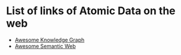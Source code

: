 # List of links of Atomic Data on the web

- [Awesome Knowledge Graph](https://github.com/totogo/awesome-knowledge-graph)
- [Awesome Semantic Web](https://github.com/semantalytics/awesome-semantic-web)
